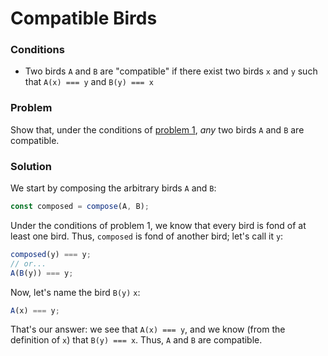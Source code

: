 # Compatible Birds

### Conditions
* Two birds `A` and `B` are "compatible" if there exist two birds `x` and `y` such that `A(x) === y` and `B(y) === x`

### Problem
Show that, under the conditions of [problem 1](../problem-1/README.md), _any_ two birds `A` and `B` are compatible.

### Solution
We start by composing the arbitrary birds `A` and `B`:
```js
const composed = compose(A, B);
```
Under the conditions of problem 1, we know that every bird is fond of at least one bird. Thus, `composed` is fond of another bird; let's call it `y`:
```js
composed(y) === y;
// or...
A(B(y)) === y;
```
Now, let's name the bird `B(y)` `x`:
```js
A(x) === y;
```
That's our answer: we see that `A(x) === y`, and we know (from the definition of `x`) that `B(y) === x`. Thus, `A` and `B` are compatible.
